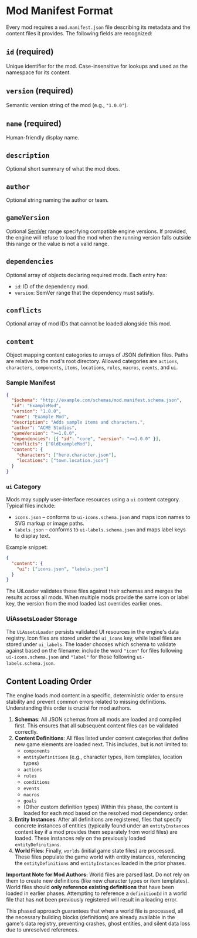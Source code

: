 # Mod Manifest Format

Every mod requires a `mod.manifest.json` file describing its metadata and the content files it provides. The following fields are recognized:

## `id` (required)

Unique identifier for the mod. Case-insensitive for lookups and used as the namespace for its content.

## `version` (required)

Semantic version string of the mod (e.g., `"1.0.0"`).

## `name` (required)

Human-friendly display name.

## `description`

Optional short summary of what the mod does.

## `author`

Optional string naming the author or team.

## `gameVersion`

Optional [SemVer](https://semver.org/) range specifying compatible engine versions. If provided, the engine will refuse to load the mod when the running version falls outside this range or the value is not a valid range.

## `dependencies`

Optional array of objects declaring required mods. Each entry has:

- `id`: ID of the dependency mod.
- `version`: SemVer range that the dependency must satisfy.

## `conflicts`

Optional array of mod IDs that cannot be loaded alongside this mod.

## `content`

Object mapping content categories to arrays of JSON definition files. Paths are relative to the mod's root directory. Allowed categories are `actions`, `characters`, `components`, `items`, `locations`, `rules`, `macros`, `events`, and `ui`.

### Sample Manifest

```json
{
  "$schema": "http://example.com/schemas/mod.manifest.schema.json",
  "id": "ExampleMod",
  "version": "1.0.0",
  "name": "Example Mod",
  "description": "Adds sample items and characters.",
  "author": "ACME Studios",
  "gameVersion": ">=1.0.0",
  "dependencies": [{ "id": "core", "version": ">=1.0.0" }],
  "conflicts": ["OldExampleMod"],
  "content": {
    "characters": ["hero.character.json"],
    "locations": ["town.location.json"]
  }
}
```

### `ui` Category

Mods may supply user-interface resources using a `ui` content category. Typical files include:

- `icons.json` – conforms to `ui-icons.schema.json` and maps icon names to SVG markup or image paths.
- `labels.json` – conforms to `ui-labels.schema.json` and maps label keys to display text.

Example snippet:

```json
{
  "content": {
    "ui": ["icons.json", "labels.json"]
  }
}
```

The UiLoader validates these files against their schemas and merges the results across all mods. When multiple mods provide the same icon or label key, the version from the mod loaded last overrides earlier ones.

### UiAssetsLoader Storage

The `UiAssetsLoader` persists validated UI resources in the engine's data registry. Icon files are stored under the `ui_icons` key, while label files are stored under `ui_labels`. The loader chooses which schema to validate against based on the filename: include the word `"icon"` for files following `ui-icons.schema.json` and `"label"` for those following `ui-labels.schema.json`.

## Content Loading Order

The engine loads mod content in a specific, deterministic order to ensure stability and prevent common errors related to missing definitions. Understanding this order is crucial for mod authors.

1.  **Schemas**: All JSON schemas from all mods are loaded and compiled first. This ensures that all subsequent content files can be validated correctly.
2.  **Content Definitions**: All files listed under content categories that define new game elements are loaded next. This includes, but is not limited to:
    - `components`
    - `entityDefinitions` (e.g., character types, item templates, location types)
    - `actions`
    - `rules`
    - `conditions`
    - `events`
    - `macros`
    - `goals`
    - (Other custom definition types)
      Within this phase, the content is loaded for each mod based on the resolved mod dependency order.
3.  **Entity Instances**: After all definitions are registered, files that specify concrete instances of entities (typically found under an `entityInstances` content key if a mod provides them separately from world files) are loaded. These instances rely on the previously loaded `entityDefinitions`.
4.  **World Files**: Finally, `worlds` (initial game state files) are processed. These files populate the game world with entity instances, referencing the `entityDefinitions` and `entityInstances` loaded in the prior phases.

**Important Note for Mod Authors:** World files are parsed last. Do not rely on them to create new definitions (like new character types or item templates). World files should **only reference existing definitions** that have been loaded in earlier phases. Attempting to reference a `definitionId` in a world file that has not been previously registered will result in a loading error.

This phased approach guarantees that when a world file is processed, all the necessary building blocks (definitions) are already available in the game's data registry, preventing crashes, ghost entities, and silent data loss due to unresolved references.
